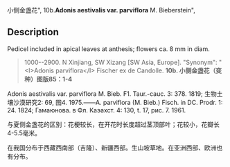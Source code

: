 小侧金盏花",
10b.**Adonis aestivalis var. parviflora** M. Bieberstein",

## Description
Pedicel included in apical leaves at anthesis; flowers ca. 8 mm in diam.

> 1000--2900. N Xinjiang, SW Xizang [SW Asia, Europe].
  "Synonym": "&lt;I&gt;Adonis parviflora&lt;/I&gt; Fischer ex de Candolle.
**10b. 小侧金盏花（变种）图版85：1-4**

Adonis aestivalis var. parviflora M. Bieb. F1. Taur.-cauc. 3: 378. 1819; 生物土壤沙漠研究2: 69, 图4. 1975.——A. parviflora (M. Bieb.) Fisch. in DC. Prodr. 1: 24. 1824; Гамаюнова. в Фл. Каэахст. 4: 130, t. 17, рис. 7. 1961.

与夏侧金盏花的区别：花梗较长，在开花时长度超过茎顶部叶；花较小，花瓣长4-5.5毫米。

在我国分布于西藏西南部（吉隆）、新疆西部。生山坡草地。在亚洲西部、欧洲也有分布。
